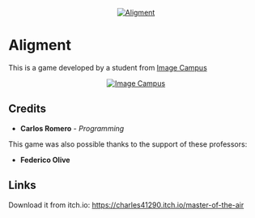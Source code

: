 <p align="center">
  <a href="https://alpha-wolf-studios.itch.io/alignment">
<img src="logo.png" alt="Aligment"/>
  </a> 
</p>

# Aligment


This is a game developed by a student from <a href="https://www.imagecampus.edu.ar/">Image Campus</a>

<p align="center">
  <a href="https://www.imagecampus.edu.ar/">
    <img src="[https://encrypted-tbn0.gstatic.com/images?q=tbn:ANd9GcTdKb_BtVoaPaGv_M3HMhSXqoGpUBABKEPM3A&s](https://drive.google.com/uc?id=1LVXfssU5vu1T41qxN2AJGUTx7EbtOnBc)" alt="Image Campus"/>
  </a> 
</p>

## Credits
- **Carlos Romero** - *Programming*

This game was also possible thanks to the support of these professors:
- **Federico Olive**

## Links
Download it from itch.io: https://charles41290.itch.io/master-of-the-air

